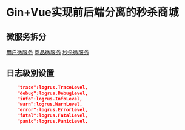 <!--
 * @Description: 
 * @Author: neozhang
 * @Date: 2022-05-17 23:01:27
 * @LastEditors: neozhang
 * @LastEditTime: 2022-05-17 23:38:53
-->
# Gin+Vue实现前后端分离的秒杀商城  

## 微服务拆分  

[用户微服务](./user_srv/)
[商品微服务]()
[秒杀微服务]()

## 日志級別设置  

```json
    "trace":logrus.TraceLevel,
    "debug":logrus.DebugLevel,
    "info":logrus.InfoLevel,
    "warn":logrus.WarnLevel,
    "error":logrus.ErrorLevel,
    "fatal":logrus.FatalLevel,
    "panic":logrus.PanicLevel,
```